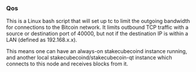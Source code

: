 ### Qos ###

This is a Linux bash script that will set up tc to limit the outgoing bandwidth for connections to the Bitcoin network. It limits outbound TCP traffic with a source or destination port of 40000, but not if the destination IP is within a LAN (defined as 192.168.x.x).

This means one can have an always-on stakecubecoind instance running, and another local stakecubecoind/stakecubecoin-qt instance which connects to this node and receives blocks from it.
